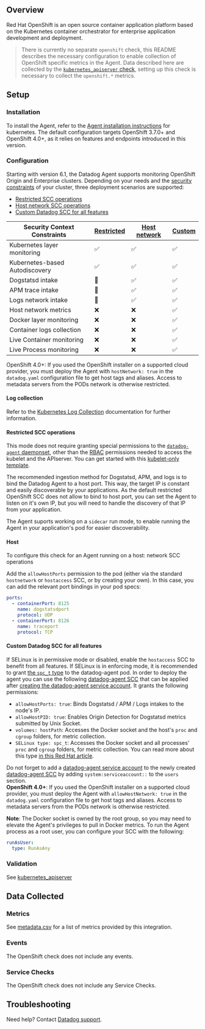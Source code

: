 ## Overview

Red Hat OpenShift is an open source container application platform based on the Kubernetes container orchestrator for enterprise application development and deployment.

> There is currently no separate `openshift` check, this README describes the necessary configuration to enable collection of OpenShift specific metrics in the Agent. Data described here are collected by the [`kubernetes_apiserver` check][1], setting up this check is necessary to collect the `openshift.*` metrics.

## Setup

### Installation

To install the Agent, refer to the [Agent installation instructions][2] for kubernetes. The default configuration targets OpenShift 3.7.0+ and OpenShift 4.0+, as it relies on features and endpoints introduced in this version.

### Configuration

Starting with version 6.1, the Datadog Agent supports monitoring OpenShift Origin and Enterprise clusters. Depending on your needs and the [security constraints][3] of your cluster, three deployment scenarios are supported:

- [Restricted SCC operations](#restricted-scc-operations)
- [Host network SCC operations](#host-network-scc-operations)
- [Custom Datadog SCC for all features](#custom-datadog-scc-for-all-features)

| Security Context Constraints   | [Restricted](#restricted-scc-operations) | [Host network](#host-network-scc-operations) | [Custom](#custom-datadog-scc-for-all-features) |
| ------------------------------ | ---------------------------------------- | -------------------------------------------- | ---------------------------------------------- |
| Kubernetes layer monitoring    | ✅                                       | ✅                                           | ✅                                             |
| Kubernetes-based Autodiscovery | ✅                                       | ✅                                           | ✅                                             |
| Dogstatsd intake               | 🔶                                       | ✅                                           | ✅                                             |
| APM trace intake               | 🔶                                       | ✅                                           | ✅                                             |
| Logs network intake            | 🔶                                       | ✅                                           | ✅                                             |
| Host network metrics           | ❌                                       | ❌                                           | ✅                                             |
| Docker layer monitoring        | ❌                                       | ❌                                           | ✅                                             |
| Container logs collection      | ❌                                       | ❌                                           | ✅                                             |
| Live Container monitoring      | ❌                                       | ❌                                           | ✅                                             |
| Live Process monitoring        | ❌                                       | ❌                                           | ✅                                             |

<div class="alert alert-warning">
<bold>OpenShift 4.0+</bold>: If you used the OpenShift installer on a supported cloud provider, you must deploy the Agent with <code>hostNetwork: true</code> in the <code>datadog.yaml</code> configuration file to get host tags and aliases. Access to metadata servers from the PODs network is otherwise restricted.
</div>

#### Log collection

Refer to the [Kubernetes Log Collection][12] documentation for further information.

#### Restricted SCC operations

This mode does not require granting special permissions to the [`datadog-agent` daemonset][4], other than the [RBAC][5] permissions needed to access the kubelet and the APIserver. You can get started with this [kubelet-only template][6].

The recommended ingestion method for Dogstatsd, APM, and logs is to bind the Datadog Agent to a host port. This way, the target IP is constant and easily discoverable by your applications. As the default restricted OpenShift SCC does not allow to bind to host port, you can set the Agent to listen on it's own IP, but you will need to handle the discovery of that IP from your application.

The Agent suports working on a `sidecar` run mode, to enable running the Agent in your application's pod for easier discoverability.

<!-- xxx tabs xxx -->
<!-- xxx tab "Host" xxx -->

#### Host

To configure this check for an Agent running on a host: network SCC operations

Add the `allowHostPorts` permission to the pod (either via the standard `hostnetwork` or `hostaccess` SCC, or by creating your own). In this case, you can add the relevant port bindings in your pod specs:

```yaml
ports:
  - containerPort: 8125
    name: dogstatsdport
    protocol: UDP
  - containerPort: 8126
    name: traceport
    protocol: TCP
```

#### Custom Datadog SCC for all features

If SELinux is in permissive mode or disabled, enable the `hostaccess` SCC to benefit from all features.
If SELinux is in enforcing mode, it is recommended to grant [the `spc_t` type][7] to the datadog-agent pod. In order to deploy the agent you can use the following [datadog-agent SCC][8] that can be applied after [creating the datadog-agent service account][5]. It grants the following permissions:

- `allowHostPorts: true`: Binds Dogstatsd / APM / Logs intakes to the node's IP.
- `allowHostPID: true`: Enables Origin Detection for Dogstatsd metrics submitted by Unix Socket.
- `volumes: hostPath`: Accesses the Docker socket and the host's `proc` and `cgroup` folders, for metric collection.
- `SELinux type: spc_t`: Accesses the Docker socket and all processes' `proc` and `cgroup` folders, for metric collection. You can read more about this type [in this Red Hat article][7].

<div class="alert alert-info">
Do not forget to add a <a href="https://docs.datadoghq.com/agent/kubernetes/daemonset_setup/?tab=k8sfile#configure-rbac-permissions">datadog-agent service account</a> to the newly created <a href="https://github.com/DataDog/datadog-agent/blob/master/Dockerfiles/manifests/openshift/scc.yaml">datadog-agent SCC</a> by adding <code>system:serviceaccount:<datadog-agent namespace>:<datadog-agent service account name></code> to the <code>users</code> section.
</div>

<div class="alert alert-warning">
<b>OpenShift 4.0+</b>: If you used the OpenShift installer on a supported cloud provider, you must deploy the Agent with <code>allowHostNetwork: true</code> in the <code>datadog.yaml</code> configuration file to get host tags and aliases. Access to metadata servers from the PODs network is otherwise restricted.
</div>

**Note**: The Docker socket is owned by the root group, so you may need to elevate the Agent's privileges to pull in Docker metrics. To run the Agent process as a root user, you can configure your SCC with the following:

```yaml
runAsUser:
  type: RunAsAny
```

### Validation

See [kubernetes_apiserver][1]

## Data Collected

### Metrics

See [metadata.csv][10] for a list of metrics provided by this integration.

### Events

The OpenShift check does not include any events.

### Service Checks

The OpenShift check does not include any Service Checks.

## Troubleshooting

Need help? Contact [Datadog support][11].

[1]: https://github.com/DataDog/datadog-agent/blob/master/cmd/agent/dist/conf.d/kubernetes_apiserver.d/conf.yaml.example
[2]: https://docs.datadoghq.com/agent/kubernetes/
[3]: https://docs.openshift.org/latest/admin_guide/manage_scc.html
[4]: https://docs.datadoghq.com/agent/kubernetes/daemonset_setup/
[5]: https://docs.datadoghq.com/agent/kubernetes/daemonset_setup/?tab=k8sfile#configure-rbac-permissions
[6]: https://github.com/DataDog/datadog-agent/blob/master/Dockerfiles/manifests/agent-kubelet-only.yaml
[7]: https://developers.redhat.com/blog/2014/11/06/introducing-a-super-privileged-container-concept
[8]: https://github.com/DataDog/datadog-agent/blob/master/Dockerfiles/manifests/openshift/scc.yaml
[9]: https://docs.datadoghq.com/agent/guide/agent-commands/#agent-status-and-information
[10]: https://github.com/DataDog/integrations-core/blob/master/openshift/metadata.csv
[11]: https://docs.datadoghq.com/help/
[12]: https://docs.datadoghq.com/agent/kubernetes/daemonset_setup/#log-collection
